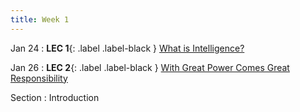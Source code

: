 ```yaml
---
title: Week 1
---
```


Jan 24
: **LEC 1**{: .label .label-black } [What is Intelligence?](#)

Jan 26
: **LEC 2**{: .label .label-black } [With Great Power Comes Great Responsibility](#)

Section
: Introduction
